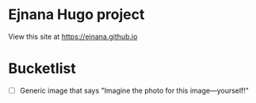 # Ejnana Hugo project

View this site at https://ejnana.github.io

# Bucketlist
- [ ] Generic image that says "Imagine the photo for this image—yourself!"
